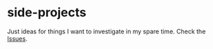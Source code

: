 # side-projects

Just ideas for things I want to investigate in my spare time. Check the [Issues](https://github.com/mattdsteele/side-projects/issues).
